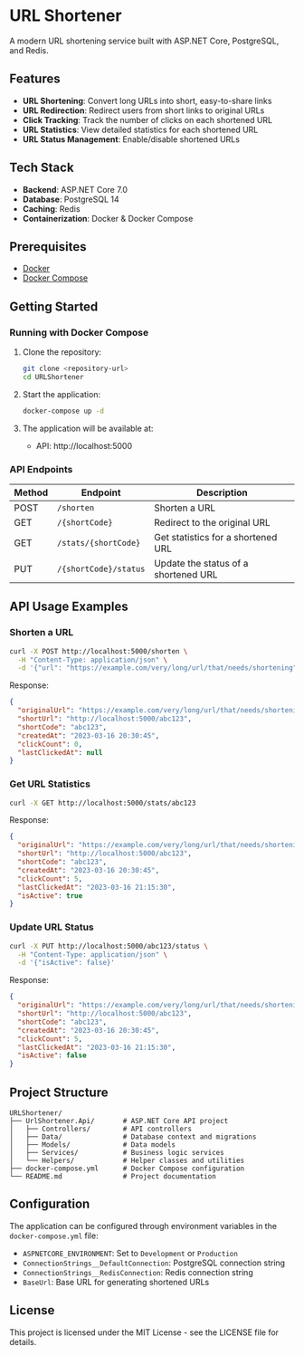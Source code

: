 # URL Shortener

A modern URL shortening service built with ASP.NET Core, PostgreSQL, and Redis.

## Features

- **URL Shortening**: Convert long URLs into short, easy-to-share links
- **URL Redirection**: Redirect users from short links to original URLs
- **Click Tracking**: Track the number of clicks on each shortened URL
- **URL Statistics**: View detailed statistics for each shortened URL
- **URL Status Management**: Enable/disable shortened URLs

## Tech Stack

- **Backend**: ASP.NET Core 7.0
- **Database**: PostgreSQL 14
- **Caching**: Redis
- **Containerization**: Docker & Docker Compose

## Prerequisites

- [Docker](https://www.docker.com/products/docker-desktop/)
- [Docker Compose](https://docs.docker.com/compose/install/)

## Getting Started

### Running with Docker Compose

1. Clone the repository:
   ```bash
   git clone <repository-url>
   cd URLShortener
   ```

2. Start the application:
   ```bash
   docker-compose up -d
   ```

3. The application will be available at:
   - API: http://localhost:5000

### API Endpoints

| Method | Endpoint | Description |
|--------|----------|-------------|
| POST | `/shorten` | Shorten a URL |
| GET | `/{shortCode}` | Redirect to the original URL |
| GET | `/stats/{shortCode}` | Get statistics for a shortened URL |
| PUT | `/{shortCode}/status` | Update the status of a shortened URL |

## API Usage Examples

### Shorten a URL

```bash
curl -X POST http://localhost:5000/shorten \
  -H "Content-Type: application/json" \
  -d '{"url": "https://example.com/very/long/url/that/needs/shortening"}'
```

Response:
```json
{
  "originalUrl": "https://example.com/very/long/url/that/needs/shortening",
  "shortUrl": "http://localhost:5000/abc123",
  "shortCode": "abc123",
  "createdAt": "2023-03-16 20:30:45",
  "clickCount": 0,
  "lastClickedAt": null
}
```

### Get URL Statistics

```bash
curl -X GET http://localhost:5000/stats/abc123
```

Response:
```json
{
  "originalUrl": "https://example.com/very/long/url/that/needs/shortening",
  "shortUrl": "http://localhost:5000/abc123",
  "shortCode": "abc123",
  "createdAt": "2023-03-16 20:30:45",
  "clickCount": 5,
  "lastClickedAt": "2023-03-16 21:15:30",
  "isActive": true
}
```

### Update URL Status

```bash
curl -X PUT http://localhost:5000/abc123/status \
  -H "Content-Type: application/json" \
  -d '{"isActive": false}'
```

Response:
```json
{
  "originalUrl": "https://example.com/very/long/url/that/needs/shortening",
  "shortUrl": "http://localhost:5000/abc123",
  "shortCode": "abc123",
  "createdAt": "2023-03-16 20:30:45",
  "clickCount": 5,
  "lastClickedAt": "2023-03-16 21:15:30",
  "isActive": false
}
```

## Project Structure

```
URLShortener/
├── UrlShortener.Api/       # ASP.NET Core API project
│   ├── Controllers/        # API controllers
│   ├── Data/               # Database context and migrations
│   ├── Models/             # Data models
│   ├── Services/           # Business logic services
│   └── Helpers/            # Helper classes and utilities
├── docker-compose.yml      # Docker Compose configuration
└── README.md               # Project documentation
```

## Configuration

The application can be configured through environment variables in the `docker-compose.yml` file:

- `ASPNETCORE_ENVIRONMENT`: Set to `Development` or `Production`
- `ConnectionStrings__DefaultConnection`: PostgreSQL connection string
- `ConnectionStrings__RedisConnection`: Redis connection string
- `BaseUrl`: Base URL for generating shortened URLs

## License

This project is licensed under the MIT License - see the LICENSE file for details. 